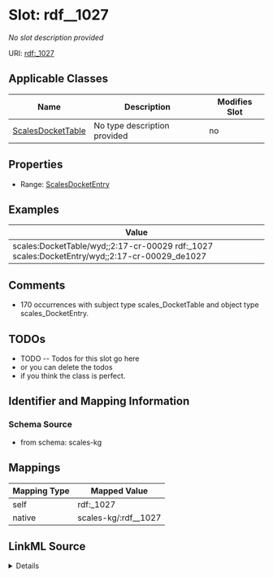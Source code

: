 

# Slot: rdf__1027


_No slot description provided_





URI: [rdf:_1027](http://www.w3.org/1999/02/22-rdf-syntax-ns#_1027)



<!-- no inheritance hierarchy -->





## Applicable Classes

| Name | Description | Modifies Slot |
| --- | --- | --- |
| [ScalesDocketTable](../classes/ScalesDocketTable.md) | No type description provided |  no  |







## Properties

* Range: [ScalesDocketEntry](../classes/ScalesDocketEntry.md)






## Examples

| Value |
| --- |
| scales:DocketTable/wyd;;2:17-cr-00029 rdf:_1027 scales:DocketEntry/wyd;;2:17-cr-00029_de1027 |

## Comments

* 170 occurrences with subject type scales_DocketTable and object type scales_DocketEntry.

## TODOs

* TODO -- Todos for this slot go here
* or you can delete the todos
* if you think the class is perfect.

## Identifier and Mapping Information







### Schema Source


* from schema: scales-kg




## Mappings

| Mapping Type | Mapped Value |
| ---  | ---  |
| self | rdf:_1027 |
| native | scales-kg/:rdf__1027 |




## LinkML Source

<details>
```yaml
name: rdf__1027
description: No slot description provided
todos:
- TODO -- Todos for this slot go here
- or you can delete the todos
- if you think the class is perfect.
comments:
- 170 occurrences with subject type scales_DocketTable and object type scales_DocketEntry.
examples:
- value: scales:DocketTable/wyd;;2:17-cr-00029 rdf:_1027 scales:DocketEntry/wyd;;2:17-cr-00029_de1027
from_schema: scales-kg
rank: 1000
slot_uri: rdf:_1027
alias: rdf__1027
domain_of:
- scales_DocketTable
range: scales_DocketEntry

```
</details>